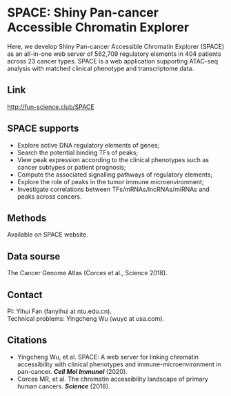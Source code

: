 # SPACE: Shiny Pan-cancer Accessible Chromatin Explorer
Here, we develop Shiny Pan-cancer Accessible Chromatin Explorer (SPACE) as an all-in-one web server of 562,709 regulatory elements in 404 patients across 23 cancer types. SPACE is a web application supporting ATAC-seq analysis with matched clinical phenotype and transcriptome data.

## Link
http://fun-science.club/SPACE

## SPACE supports
 - Explore active DNA regulatory elements of genes;
 - Search the potential binding TFs of peaks;
 - View peak expression according to the clinical phenotypes such as cancer subtypes or patient prognosis;
 - Compute the associated signalling pathways of regulatory elements;
 - Explore the role of peaks in the tumor immune microenvironment;
 - Investigate correlations between TFs/mRNAs/lncRNAs/miRNAs and peaks across cancers.

## Methods
Available on SPACE website.

## Data sourse
The Cancer Genome Atlas (Corces et al., Science 2018).

## Contact
PI: Yihui Fan (fanyihui at ntu.edu.cn).    
Technical problems: Yingcheng Wu (wuyc at usa.com).

## Citations
 - Yingcheng Wu, et al. SPACE: A web server for linking chromatin accessibility with clinical phenotypes and immune-microenvironment in pan-cancer. ***Cell Mol Immunol*** (2020).
 - Corces MR, et al. The chromatin accessibility landscape of primary human cancers. ***Science*** (2018).

